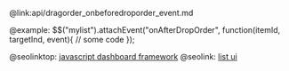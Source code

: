 @link:api/dragorder_onbeforedroporder_event.md

@example:
$$("mylist").attachEvent("onAfterDropOrder", function(itemId, targetInd, event){
    // some code
});

@seolinktop: [javascript dashboard framework](https://webix.com)
@seolink: [list ui](https://webix.com/widget/list/)